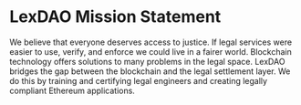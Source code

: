 # LexDAO Mission Statement 

We believe that everyone deserves access to justice. If legal services were easier to use, verify, and enforce we could live in a fairer world. Blockchain technology offers solutions to many problems in the legal space. LexDAO bridges the gap between the blockchain and the legal settlement layer. We do this by training and certifying legal engineers and creating legally compliant Ethereum applications. 
